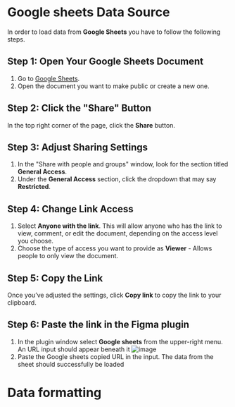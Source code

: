 # Google sheets Data Source

In order to load data from **Google Sheets** you have to follow the following steps.

## Step 1: Open Your Google Sheets Document
1. Go to [Google Sheets](https://sheets.google.com).
2. Open the document you want to make public or create a new one.

## Step 2: Click the "Share" Button
In the top right corner of the page, click the **Share** button.

## Step 3: Adjust Sharing Settings
1. In the "Share with people and groups" window, look for the section titled **General Access**.
2. Under the **General Access** section, click the dropdown that may say **Restricted**.

## Step 4: Change Link Access
1. Select **Anyone with the link**. This will allow anyone who has the link to view, comment, or edit the document, depending on the access level you choose.
2. Choose the type of access you want to provide as **Viewer** - Allows people to only view the document.

## Step 5: Copy the Link
Once you’ve adjusted the settings, click **Copy link** to copy the link to your clipboard.

## Step 6: Paste the link in the Figma plugin
1. In the plugin window select **Google sheets** from the upper-right menu. An URL input should appear beneath it
   ![image](https://github.com/user-attachments/assets/b39291fd-b144-48a5-bdd5-1cffd0389450)
2. Paste the Google sheets copied URL in the input. The data from the sheet should successfully be loaded

# Data formatting
